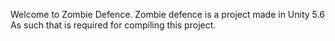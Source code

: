 Welcome to Zombie Defence. Zombie defence is a project made in Unity 5.6 As such that is required for compiling this project.
